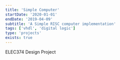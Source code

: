 ```yaml
---
title: 'Simple Computer'
startDate: '2020-01-01'
endDate: '2019-04-09'
subtitle: 'A Simple RISC computer implementation'
tags: ['vhdl', 'digital logic']
type: 'projects'
exists: true
---
```


ELEC374 Design Project
